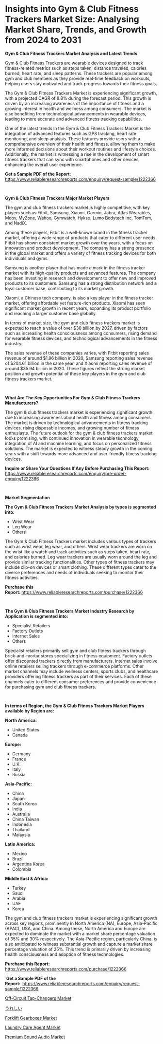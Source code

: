 <p><h1>Insights into Gym & Club Fitness Trackers Market Size: Analysing Market Share, Trends, and Growth from 2024 to 2031</h1></p><p><strong>Gym & Club Fitness Trackers Market Analysis and Latest Trends</strong></p>
<p><p>Gym & Club Fitness Trackers are wearable devices designed to track fitness-related metrics such as steps taken, distance traveled, calories burned, heart rate, and sleep patterns. These trackers are popular among gym and club members as they provide real-time feedback on workouts, helping users stay motivated and track progress towards their fitness goals.</p><p>The Gym & Club Fitness Trackers Market is experiencing significant growth, with a projected CAGR of 8.8% during the forecast period. This growth is driven by an increasing awareness of the importance of fitness and a growing interest in health and wellness among consumers. The market is also benefiting from technological advancements in wearable devices, leading to more accurate and advanced fitness tracking capabilities.</p><p>One of the latest trends in the Gym & Club Fitness Trackers Market is the integration of advanced features such as GPS tracking, heart rate monitoring, and sleep analysis. These features provide users with a comprehensive overview of their health and fitness, allowing them to make more informed decisions about their workout routines and lifestyle choices. Additionally, the market is witnessing a rise in the development of smart fitness trackers that can sync with smartphones and other devices, enhancing the overall user experience.</p></p>
<p><strong>Get a Sample PDF of the Report:&nbsp;</strong> <a href="https://www.reliableresearchreports.com/enquiry/request-sample/1222366">https://www.reliableresearchreports.com/enquiry/request-sample/1222366</a></p>
<p>&nbsp;</p>
<p><strong>Gym & Club Fitness Trackers Major Market Players</strong></p>
<p><p>The gym and club fitness trackers market is highly competitive, with key players such as Fitbit, Samsung, Xiaomi, Garmin, Jabra, Atlas Wearables, Moov, MyZone, Wahoo, Gymwatch, Hykso, Lumo Bodytech Inc, TomTom, and NadiX. </p><p>Among these players, Fitbit is a well-known brand in the fitness tracker market, offering a wide range of products that cater to different user needs. Fitbit has shown consistent market growth over the years, with a focus on innovation and product development. The company has a strong presence in the global market and offers a variety of fitness tracking devices for both individuals and gyms.</p><p>Samsung is another player that has made a mark in the fitness tracker market with its high-quality products and advanced features. The company has been investing in research and development to offer new and improved products to its customers. Samsung has a strong distribution network and a loyal customer base, contributing to its market growth.</p><p>Xiaomi, a Chinese tech company, is also a key player in the fitness tracker market, offering affordable yet feature-rich products. Xiaomi has seen significant market growth in recent years, expanding its product portfolio and reaching a larger customer base globally.</p><p>In terms of market size, the gym and club fitness trackers market is expected to reach a value of over $30 billion by 2027, driven by factors such as increasing health consciousness among consumers, rising demand for wearable fitness devices, and technological advancements in the fitness industry.</p><p>The sales revenue of these companies varies, with Fitbit reporting sales revenue of around $1.86 billion in 2020, Samsung reporting sales revenue of $204.61 billion in the same year, and Xiaomi reporting sales revenue of around $35.94 billion in 2020. These figures reflect the strong market position and growth potential of these key players in the gym and club fitness trackers market.</p></p>
<p>&nbsp;</p>
<p><strong>What Are The Key Opportunities For Gym & Club Fitness Trackers Manufacturers?</strong></p>
<p><p>The gym & club fitness trackers market is experiencing significant growth due to increasing awareness about health and fitness among consumers. The market is driven by technological advancements in fitness tracking devices, rising disposable incomes, and growing number of fitness enthusiasts. The future outlook for the gym & club fitness trackers market looks promising, with continued innovation in wearable technology, integration of AI and machine learning, and focus on personalized fitness solutions. The market is expected to witness steady growth in the coming years with a shift towards more advanced and user-friendly fitness tracking devices.</p></p>
<p><strong>Inquire or Share Your Questions If Any Before Purchasing This Report:</strong> <a href="https://www.reliableresearchreports.com/enquiry/pre-order-enquiry/1222366">https://www.reliableresearchreports.com/enquiry/pre-order-enquiry/1222366</a></p>
<p>&nbsp;</p>
<p><strong>Market Segmentation</strong></p>
<p><strong>The Gym & Club Fitness Trackers Market Analysis by types is segmented into:</strong></p>
<p><ul><li>Wrist Wear</li><li>Leg Wear</li><li>Others</li></ul></p>
<p><p>The Gym & Club Fitness Trackers market includes various types of trackers such as wrist wear, leg wear, and others. Wrist wear trackers are worn on the wrist like a watch and track activities such as steps taken, heart rate, and calories burned. Leg wear trackers are usually worn around the leg and provide similar tracking functionalities. Other types of fitness trackers may include clip-on devices or smart clothing. These different types cater to the diverse preferences and needs of individuals seeking to monitor their fitness activities.</p></p>
<p><strong>Purchase this Report:&nbsp;</strong><a href="https://www.reliableresearchreports.com/purchase/1222366">https://www.reliableresearchreports.com/purchase/1222366</a></p>
<p>&nbsp;</p>
<p><strong>The Gym & Club Fitness Trackers Market Industry Research by Application is segmented into:</strong></p>
<p><ul><li>Specialist Retailers</li><li>Factory Outlets</li><li>Internet Sales</li><li>Others</li></ul></p>
<p><p>Specialist retailers primarily sell gym and club fitness trackers through brick-and-mortar stores specializing in fitness equipment. Factory outlets offer discounted trackers directly from manufacturers. Internet sales involve online retailers selling trackers through e-commerce platforms. Other market channels may include wellness centers, sports clubs, and healthcare providers offering fitness trackers as part of their services. Each of these channels cater to different consumer preferences and provide convenience for purchasing gym and club fitness trackers.</p></p>
<p>&nbsp;</p>
<p><strong>In terms of Region, the Gym & Club Fitness Trackers Market Players available by Region are:</strong></p>
<p>
    <p> <strong> North America: </strong>
        <ul>
            <li>United States</li>
            <li>Canada</li>
        </ul>
        </p> 
    <p> <strong> Europe: </strong>
        <ul>
            <li>Germany</li>
            <li>France</li>
            <li>U.K.</li>
            <li>Italy</li>
            <li>Russia</li>
        </ul>
        </p> 
    <p> <strong> Asia-Pacific: </strong>
        <ul>
            <li>China</li>
            <li>Japan</li>
            <li>South Korea</li>
            <li>India</li>
            <li>Australia</li>
            <li>China Taiwan</li>
            <li>Indonesia</li>
            <li>Thailand</li>
            <li>Malaysia</li>
        </ul>
        </p> 
    <p> <strong> Latin America: </strong>
        <ul>
            <li>Mexico</li>
            <li>Brazil</li>
            <li>Argentina Korea</li>
            <li>Colombia</li>
        </ul>
        </p> 
    <p> <strong> Middle East & Africa: </strong>
        <ul>
            <li>Turkey</li>
            <li>Saudi</li>
            <li>Arabia</li>
            <li>UAE</li>
            <li>Korea</li>
        </ul>
    </p>
    </p>
<p><p>The gym and club fitness trackers market is experiencing significant growth across key regions, prominently in North America (NA), Europe, Asia-Pacific (APAC), USA, and China. Among these, North America and Europe are expected to dominate the market with a market share percentage valuation of 35% and 30% respectively. The Asia-Pacific region, particularly China, is also anticipated to witness substantial growth and capture a market share percentage valuation of 25%. This trend is primarily driven by increasing health consciousness and adoption of fitness technologies.</p></p>
<p><strong>Purchase this Report: </strong><a href="https://www.reliableresearchreports.com/purchase/1222366">https://www.reliableresearchreports.com/purchase/1222366</a></p>
<p>&nbsp;<strong>Get a Sample PDF of the Report:&nbsp;&nbsp;</strong><a href="https://www.reliableresearchreports.com/enquiry/request-sample/1222366">https://www.reliableresearchreports.com/enquiry/request-sample/1222366</a></p>
<p><strong></strong></p>
<p><p><a href="https://issuu.com/reportprime-2/docs/off-circuit-tap-changers-market-size-2030.pptx">Off-Circuit Tap-Changers Market</a></p><p><a href="https://github.com/ReganWisoky2023/Market-Research-Report-List-1/blob/main/75520887294.md">うれしい</a></p><p><a href="https://issuu.com/reportprime-2/docs/forklift-gearboxes-market-size-2030.pptx">Forklift Gearboxes Market</a></p><p><a href="https://github.com/beatblasta/Market-Research-Report-List-2/blob/main/laundry-care-agent-market.md">Laundry Care Agent Market</a></p><p><a href="https://github.com/shotows/Market-Research-Report-List-1/blob/main/premium-sound-audio-market.md">Premium Sound Audio Market</a></p></p>